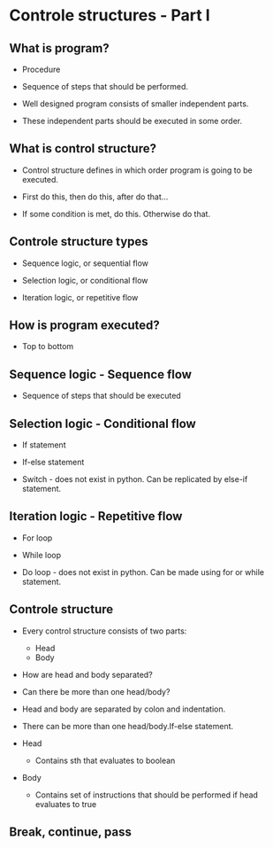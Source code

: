 
# Controle structures - Part I


## What is program?

  - Procedure

  - Sequence of steps that should be performed.

  - Well designed program consists of smaller independent parts.

  - These independent parts should be executed in some order.


## What is control structure?

  - Control structure defines in which order program is going to be executed.

  - First do this, then do this, after do that…

  - If some condition is met, do this. Otherwise do that.


## Controle structure types

  - Sequence logic, or sequential flow

  - Selection logic, or conditional flow

  - Iteration logic, or repetitive flow




## How is program executed?

  - Top to bottom


## Sequence logic - Sequence flow

  - Sequence of steps that should be executed


## Selection logic - Conditional flow

  - If statement

  - If-else statement

  - Switch - does not exist in python. Can be replicated by else-if statement.


## Iteration logic - Repetitive flow

  - For loop

  - While loop

  - Do loop - does not exist in python. Can be made using for or while statement.


## Controle structure

  - Every control structure consists of two parts:
    - Head
    - Body
  - How are head and body separated?
  - Can there be more than one head/body?


  - Head and body are separated by colon and indentation.

  - There can be more than one head/body.If-else statement.


  - Head
    - Contains sth that evaluates to boolean
  - Body
    - Contains set of instructions that should be performed if head evaluates to true



## Break, continue, pass









